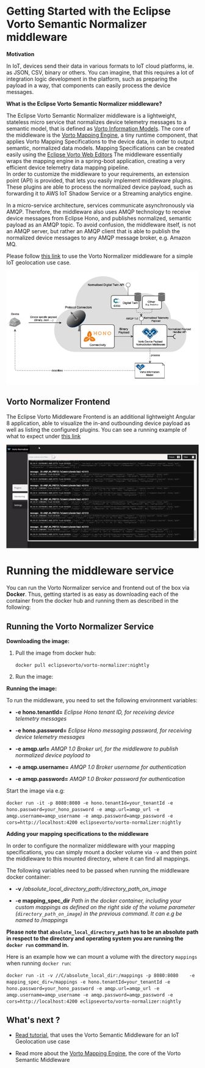 # Getting Started with the Eclipse Vorto Semantic Normalizer middleware

**Motivation**

In IoT, devices send their data in various formats to IoT cloud platforms, ie. as JSON, CSV, binary or others. You can imagine, that this requires a lot of integration logic development in the platform, such as preparing the payload in a way, that components can easily process the device messages. 


**What is the Eclipse Vorto Semantic Normalizer middleware?**

The Eclipse Vorto Semantic Normalizer middleware is a lightweight, stateless micro service that normalizes device telemetry messages to a semantic model, that is defined as [Vorto Information Models](https://github.com/eclipse/vorto/blob/master/docs/vortolang-1.0.md). The core of the middleware is the [Vorto Mapping Engine](https://github.com/eclipse/vorto/blob/master/mapping-engine/Readme.md), a tiny runtime component, that applies Vorto Mapping Specifications to the device data, in order to output semantic, normalized data models. Mapping Specifications can be created easily using the [Eclipse Vorto Web Editors](https://vorto.eclipse.org)
The middleware essentially wraps the mapping engine in a spring-boot application, creating a very efficient device telemetry data mapping pipeline.  
In order to customize the middleware to your requirements, an extension point (API) is provided, that lets you easily implement middleware plugins. These plugins are able to process the normalized device payload, such as forwarding it to AWS IoT Shadow Service or a Streaming analytics engine. 

In a micro-service architecture, services communicate asynchronously via AMQP. Therefore, the middleware also uses AMQP technology to receive device messages from Eclipse Hono, and publishes normalized, semantic payload as an AMQP topic. To avoid confusion, the middleware itself, is not an AMQP server, but rather an AMQP client that is able to publish the normalized device messages to any AMQP message broker, e.g. Amazon MQ. 
  
Please follow [this link](https://github.com/eclipse/vorto/blob/development/docs/tutorials/create_mapping_pipeline.md) to use the Vorto Normalizer middleware for a simple IoT geolocation use case.

  

  

  

![](overview.png)

  

  

  

## Vorto Normalizer Frontend

  

  

  

The Eclipse Vorto Middleware Frontend is an additional lightweight Angular 8 application, able to visualize the in-and outbounding device payload as well as listing the configured plugins. You can see a running example of what to expect under [this link](http://vorto-middleware.eu-central-1.elasticbeanstalk.com/)

  

  

  

![](frontend.png)

  

  

  

# Running the middleware service

  

  

You can run the Vorto Normalizer service and frontend out of the box via **Docker**. Thus, getting started is as easy as downloading each of the container from the docker hub and running them as described in the following:

  

  

## **Running the Vorto Normalizer Service**

**Downloading the image:**

1. Pull the image from docker hub:

	 `docker pull eclipsevorto/vorto-normalizer:nightly`

2. Run the image:


**Running the image:**

To run the middleware, you need to set the following environment variables:

*  **-e hono.tenantId=**  _Eclipse Hono tenant ID, for receiving device telemetry messages_

*  **-e hono.password=**  _Eclipse Hono messaging password, for receiving device telemetry messages_

*  **-e amqp.url=**  _AMQP 1.0 Broker url, for the middleware to publish normalized device payload to_

*  **-e amqp.username=**  _AMQP 1.0 Broker username for authentication_

*  **-e amqp.password=**  _AMQP 1.0 Broker password for authentication_

Start the image via e.g:

`docker run -it -p 8080:8080 -e hono.tenantId=your_tenantId -e hono.password=your_hono_password -e amqp.url=amqp_url -e amqp.username=amqp_username -e amqp.password=amqp_password -e cors=http://localhost:4200 eclipsevorto/vorto-normalizer:nightly`


**Adding your mapping specifications to the middleware**

In order to configure the normalizer middleware with your mapping specifications, you can simply mount a docker volume via `-v` and then point the middleware to this mounted directory, where it can find all mappings. 

The following variables need to be passed when running the middleware docker container:

* **-v** _/absolute_local_directory_path:/directory_path_on_image_

*  **-e mapping_spec_dir**  _Path in the docker container, including your custom mappings as defined on the right side of the volume parameter (`directory_path_on_image`) in the previous command. It can e.g be named to /mappings_


**Please note that `absolute_local_directory_path` has to be an absolute path in respect to the directory and operating system you are running the `docker run` command in.**

Here is an example how we can mount a volume with the directory ```mappings``` when running ```docker run```:

`docker run -it -v //C/absolute_local_dir:/mappings -p 8080:8080   
-e mapping_spec_dir=/mappings -e hono.tenantId=your_tenantId -e hono.password=your_hono_password -e amqp.url=amqp_url -e amqp.username=amqp_username -e amqp.password=amqp_password -e cors=http://localhost:4200 eclipsevorto/vorto-normalizer:nightly`


## What's next ?


*  [Read tutorial](https://github.com/eclipse/vorto/blob/development/docs/tutorials/create_mapping_pipeline.md), that uses the Vorto Semantic Middleware for an IoT Geolocation use case

* Read more about the [Vorto Mapping Engine](https://github.com/eclipse/vorto/blob/development/mapping-engine/Readme.md), the core of the Vorto Semantic Middleware
